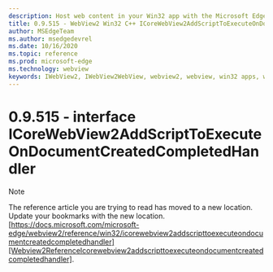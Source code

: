 ```yaml
---
description: Host web content in your Win32 app with the Microsoft Edge WebView2 control
title: 0.9.515 - WebView2 Win32 C++ ICoreWebView2AddScriptToExecuteOnDocumentCreatedCompletedHandler
author: MSEdgeTeam
ms.author: msedgedevrel
ms.date: 10/16/2020
ms.topic: reference
ms.prod: microsoft-edge
ms.technology: webview
keywords: IWebView2, IWebView2WebView, webview2, webview, win32 apps, win32, edge, ICoreWebView2, ICoreWebView2Controller, browser control, edge html
---
```


# 0.9.515 - interface ICoreWebView2AddScriptToExecuteOnDocumentCreatedCompletedHandler 

> [!NOTE]
> The reference article you are trying to read has moved to a new location.  
> Update your bookmarks with the new location.  
> [https://docs.microsoft.com/microsoft-edge/webview2/reference/win32/icorewebview2addscripttoexecuteondocumentcreatedcompletedhandler][Webview2ReferenceIcorewebview2addscripttoexecuteondocumentcreatedcompletedhandler].  

[Webview2ReferenceIcorewebview2addscripttoexecuteondocumentcreatedcompletedhandler]: /microsoft-edge/webview2/reference/win32/icorewebview2addscripttoexecuteondocumentcreatedcompletedhandler "interface ICoreWebView2AddScriptToExecuteOnDocumentCreatedCompletedHandler | Microsoft Docs"
